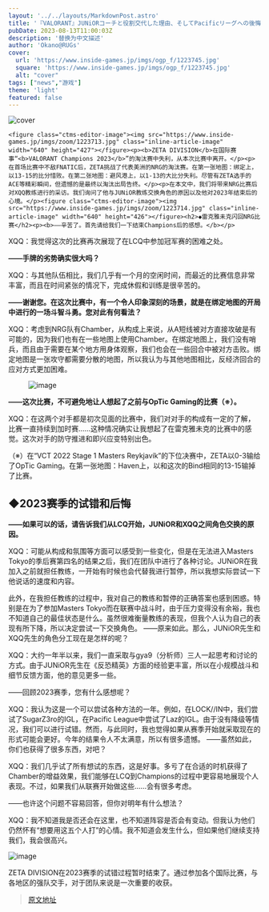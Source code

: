 ```yaml
---
layout: '../../layouts/MarkdownPost.astro'
title: '『VALORANT』JUNiORコーチと役割交代した理由、そしてPacificリーグへの後悔―ZETA DIVISION・XQQが赤裸々に語ってくれた“コーチの苦悩”と“これから”【インタビュー】'
pubDate: 2023-08-13T11:00:03Z
description: '替换为中文描述'
author: 'Okano@RUGs'
cover:
  url: 'https://www.inside-games.jp/imgs/ogp_f/1223745.jpg'
  square: 'https://www.inside-games.jp/imgs/ogp_f/1223745.jpg'
  alt: "cover"
tags: ["news","游戏"]
theme: 'light'
featured: false
---
```


![cover](https://www.inside-games.jp/imgs/ogp_f/1223745.jpg)

    <figure class="ctms-editor-image"><img src="https://www.inside-games.jp/imgs/zoom/1223713.jpg" class="inline-article-image" width="640" height="427"></figure><p><b>ZETA DIVISION</b>在国际赛事“<b>VALORANT Champions 2023</b>”的淘汰赛中失利，从本次比赛中离开。</p><p>在首场比赛中不敌FNATIC后，ZETA挑战了代表美洲的NRG的淘汰赛。在第一张地图：绑定上，以13-15的比分惜败。在第二张地图：避风港上，以1-13的大比分失利。尽管有ZETA选手的ACE等精彩瞬间，但遗憾的是最终以淘汰出局告终。</p><p>在本文中，我们将带来NRG比赛后对XQQ教练进行的采访。我们询问了他与JUNiOR教练交换角色的原因以及他对2023年结束后的心境。</p><figure class="ctms-editor-image"><img src="https://www.inside-games.jp/imgs/zoom/1223714.jpg" class="inline-article-image" width="640" height="426"></figure><h2>◆雷克雅未克闪回NRG比赛</h2><p><b>――辛苦了。首先请给我们一下结束Champions后的感想。</b></p>
</b></p><p><span class="p-red">XQQ：</span>我觉得这次的比赛再次展现了在LCQ中参加冠军赛的困难之处。</p><p><b>――手牌的劣势确实很大吗？</b></p><p><span class="p-red">XQQ：</span>与其他队伍相比，我们几乎有一个月的空闲时间，而最近的比赛信息非常丰富，而且在时间紧张的情况下，完成休假和训练是很辛苦的。</p><p><b>――谢谢您。在这次比赛中，有一个令人印象深刻的场景，就是在绑定地图的开局中进行的一场斗智斗勇。您对此有何看法？</b></p><p><span class="p-red">XQQ：</span>考虑到NRG队有Chamber，从构成上来说，从A短线被对方直接攻破是有可能的，因为我们也有在一些地图上使用Chamber。在绑定地图上，我们没有哨兵，而且由于需要在某个地方用身体观察，我们也会在一些回合中被对方击败。绑定地图是一张攻守都需要分散的地图，所以我认为与其他地图相比，反经济回合的应对方式更加困难。</p><figure class="ctms-editor-image">![image](https://www.inside-games.jp/imgs/zoom/1223715.jpg)</figure><p><b>――这次比赛，不可避免地让人想起了之前与OpTic Gaming的比赛（※）。</b></p>
</b></p><p><span class="p-red">XQQ：</span>在这两个对手都是初次见面的比赛中，我们对对手的构成有一定的了解，比赛一直持续到加时赛……这种情况确实让我想起了在雷克雅未克的比赛中的感觉。这次对手的防守推进和即兴应变特别出色。</p><p>（※）在“VCT 2022 Stage 1 Masters Reykjavík”的下位决赛中，ZETA以0-3输给了OpTic Gaming。在第一张地图：Haven上，以和这次的Bind相同的13-15输掉了比赛。</p><h2>◆2023赛季的试错和后悔</h2><p><b>――如果可以的话，请告诉我们从LCQ开始，JUNiOR和XQQ之间角色交换的原因。</b></p><p><span class="p-red">XQQ：</span>可能从构成和氛围等方面可以感受到一些变化，但是在无法进入Masters Tokyo的季后赛第四名的结果之后，我们在团队中进行了各种讨论。JUNiOR在我加入之前就担任教练，一开始有时候也会代替我进行暂停，所以我想实际尝试一下他说话的速度和内容。</p><p>此外，在我担任教练的过程中，我对自己的教练和暂停的正确答案也感到困惑。特别是在为了参加Masters Tokyo而在联赛中战斗时，由于压力变得没有余裕，我也不知道自己的最佳状态是什么。虽然很难衡量教练的表现，但我个人认为自己的表现有所下降，所以决定尝试一下交换角色。
――原来如此。那么，JUNiOR先生和XQQ先生的角色分工现在是怎样的呢？

XQQ：大约一年半以来，我们一直采取与gya9（分析师）三人一起思考和讨论的方式。由于JUNiOR先生在《反恐精英》方面的经验更丰富，所以在小规模战斗和细节反馈方面，他的意见更多一些。

――回顾2023赛季，您有什么感想呢？

XQQ：我认为这是一个可以尝试各种方法的一年。例如，在LOCK//IN中，我们尝试了SugarZ3ro的IGL，在Pacific League中尝试了Laz的IGL。由于没有降级等情况，我们可以进行试错。然而，与此同时，我也觉得如果从赛季开始就采取现在的形式可能会更好。今年的结果令人不太满意，所以有很多遗憾。
――虽然如此，你们也获得了很多东西，对吧？

XQQ：我们几乎试了所有想试的东西，这是好事。多亏了在合适的时机获得了Chamber的增益效果，我们能够在LCQ到Champions的过程中更容易地展现个人表现。不过，如果我们从联赛开始做这些……会有很多考虑。

――也许这个问题不容易回答，但你对明年有什么想法？

XQQ：我不知道我是否还会在这里，也不知道阵容是否会有变动。但我认为他们仍然怀有“想要用这五个人打”的心情。我不知道会发生什么，但如果他们继续支持我们，我会很高兴。

![image](https://www.inside-games.jp/imgs/zoom/1223717.jpg)

ZETA DIVISION在2023赛季的试错过程暂时结束了。通过参加各个国际比赛，与各地区的强队交手，对于团队来说是一次重要的收获。

>[原文地址](https://www.inside-games.jp/article/2023/08/13/147825.html)  